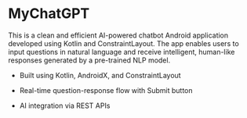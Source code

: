 # MyChatGPT
This is a clean and efficient AI-powered chatbot Android application developed using Kotlin and ConstraintLayout. The app enables users to input questions in natural language and receive intelligent, human-like responses generated by a pre-trained NLP model.

- Built using Kotlin, AndroidX, and ConstraintLayout

- Real-time question-response flow with Submit button

- AI integration via REST APIs

